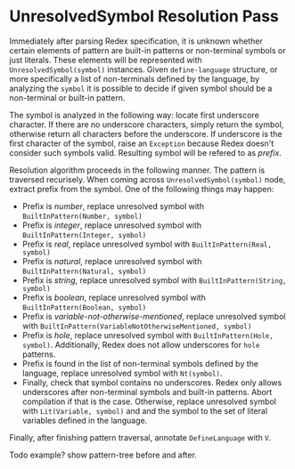 # UnresolvedSymbol Resolution Pass

Immediately after parsing Redex specification, it is unknown whether certain elements of pattern are built-in patterns or non-terminal symbols or just literals. These elements will be represented with `UnresolvedSymbol(symbol)` instances. Given `define-language` structure, or more specifically a list of non-terminals defined by the language, by analyzing the `symbol` it is possible to decide if given symbol should be a non-terminal or built-in pattern. 

The symbol is analyzed in the following way: locate first underscore character. If there are no underscore characters, simply return the symbol, otherwise return all characters before the underscore. If underscore is the first character of the symbol, raise an `Exception` because Redex doesn't consider such symbols valid. Resulting symbol will be refered to as *prefix*.

Resolution algorithm proceeds in the following manner. The pattern is traversed recurisely. When coming across `UnresolvedSymbol(symbol)` node, extract prefix from the symbol. One of the following things may happen:

* Prefix is *number*, replace unresolved symbol with `BuiltInPattern(Number, symbol)`
* Prefix is *integer*, replace unresolved symbol with `BuiltInPattern(Integer, symbol)`
* Prefix is *real*, replace unresolved symbol with `BuiltInPattern(Real, symbol)`
* Prefix is *natural*, replace unresolved symbol with `BuiltInPattern(Natural, symbol)`
* Prefix is *string*, replace unresolved symbol with `BuiltInPattern(String, symbol)`
* Prefix is *boolean*, replace unresolved symbol with `BuiltInPattern(Boolean, symbol)`
* Prefix is *variable-not-otherwise-mentioned*, replace unresolved symbol with `BuiltInPattern(VariableNotOtherwiseMentioned, symbol)`
* Prefix is *hole*, replace unresolved symbol with `BuiltInPattern(Hole, symbol)`. Additionally, Redex does not allow underscores for `hole` patterns. 
* Prefix is found in the list of non-terminal symbols defined by the language, replace unresolved symbol with `Nt(symbol)`.
* Finally, check that symbol contains no underscores. Redex only allows underscores after non-terminal symbols and built-in patterns. Abort compilation if that is the case. Otherwise, replace unresolved symbol with `Lit(Variable, symbol)` and and the symbol to the set of literal variables defined in the language.

Finally, after finishing pattern traversal, annotate `DefineLanguage` with `V`.


Todo example? show pattern-tree before and after. 
